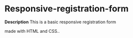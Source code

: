 # Responsive-registration-form

**Description**
This is a basic responsive registration form 

made with HTML and CSS..

